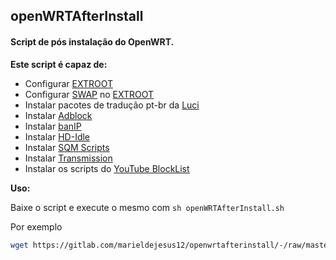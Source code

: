 ## openWRTAfterInstall

#### Script de pós instalação do OpenWRT.

**Este script é capaz de:**
 - Configurar [EXTROOT](https://openwrt.org/docs/guide-user/additional-software/extroot_configuration)
 - Configurar [SWAP](https://openwrt.org/docs/guide-user/additional-software/extroot_configuration#devices_32_mb_ram) no [EXTROOT](https://openwrt.org/docs/guide-user/additional-software/extroot_configuration)
 - Instalar pacotes de tradução pt-br da [Luci](https://openwrt.org/docs/guide-user/luci/start)
 - Instalar [Adblock](https://github.com/openwrt/packages/tree/master/net/adblock/files)
 - Instalar [banIP](https://github.com/openwrt/packages/tree/master/net/banip/files)
 - Instalar [HD-Idle](https://openwrt.org/docs/guide-user/storage/hd-idle)
 - Instalar [SQM Scripts](https://openwrt.org/docs/guide-user/network/traffic-shaping/sqm)
 - Instalar [Transmission](https://transmissionbt.com/)
 - Instalar os scripts do [YouTube BlockList](https://gitlab.com/marieldejesus12/youtube-listblock)

**Uso:**

Baixe o script e execute o mesmo com `sh openWRTAfterInstall.sh`

Por exemplo
```bash
wget https://gitlab.com/marieldejesus12/openwrtafterinstall/-/raw/master/openWRTAfterInstall.sh -O /tmp/openWRTAfterInstall.sh && sh /tmp/openWRTAfterInstall.sh
```
